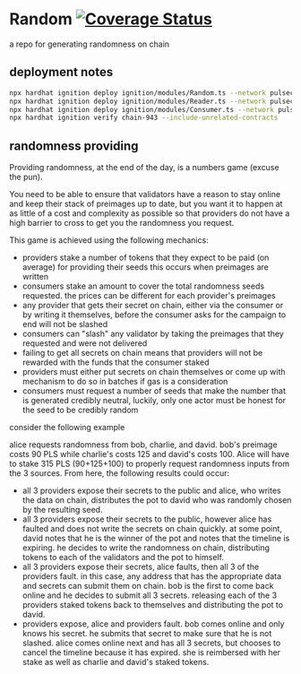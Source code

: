 # Random [![Coverage Status](https://coveralls.io/repos/github/gibsfinance/random/badge.svg?branch=master)](https://coveralls.io/github/gibsfinance/random?branch=master)

a repo for generating randomness on chain

## deployment notes

```bash
npx hardhat ignition deploy ignition/modules/Random.ts --network pulsechainV4
npx hardhat ignition deploy ignition/modules/Reader.ts --network pulsechainV4
npx hardhat ignition deploy ignition/modules/Consumer.ts --network pulsechainV4
npx hardhat ignition verify chain-943 --include-unrelated-contracts
```

## randomness providing

Providing randomness, at the end of the day, is a numbers game (excuse the pun).

You need to be able to ensure that validators have a reason to stay online and keep their stack of preimages up to date, but you want it to happen at as little of a cost and complexity as possible so that providers do not have a high barrier to cross to get you the randomness you request.

This game is achieved using the following mechanics:

- providers stake a number of tokens that they expect to be paid (on average) for providing their seeds this occurs when preimages are written
- consumers stake an amount to cover the total randomness seeds requested. the prices can be different for each provider's preimages
- any provider that gets their secret on chain, either via the consumer or by writing it themselves, before the consumer asks for the campaign to end will not be slashed
- consumers can "slash" any validator by taking the preimages that they requested and were not delivered
- failing to get all secrets on chain means that providers will not be rewarded with the funds that the consumer staked
- providers must either put secrets on chain themselves or come up with mechanism to do so in batches if gas is a consideration
- consumers must request a number of seeds that make the number that is generated credibly neutral, luckily, only one actor must be honest for the seed to be credibly random

consider the following example

alice requests randomness from bob, charlie, and david. bob's preimage costs 90 PLS while charlie's costs 125 and david's costs 100. Alice will have to stake 315 PLS (90+125+100) to properly request randomness inputs from the 3 sources. From here, the following results could occur:

- all 3 providers expose their secrets to the public and alice, who writes the data on chain, distributes the pot to david who was randomly chosen by the resulting seed.
- all 3 providers expose their secrets to the public, however alice has faulted and does not write the secrets on chain quickly. at some point, david notes that he is the winner of the pot and notes that the timeline is expiring. he decides to write the randomness on chain, distributing tokens to each of the validators and the pot to himself.
- all 3 providers expose their secrets, alice faults, then all 3 of the providers fault. in this case, any address that has the appropriate data and secrets can submit them on chain. bob is the first to come back online and he decides to submit all 3 secrets. releasing each of the 3 providers staked tokens back to themselves and distributing the pot to david.
- providers expose, alice and providers fault. bob comes online and only knows his secret. he submits that secret to make sure that he is not slashed. alice comes online next and has all 3 secrets, but chooses to cancel the timeline because it has expired. she is reimbersed with her stake as well as charlie and david's staked tokens.
